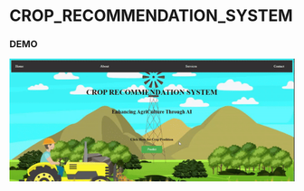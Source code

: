 # CROP_RECOMMENDATION_SYSTEM

### DEMO

![Demo Animation](https://github.com/Anshidtp/CROP_RECOMMENDATION_SYSTEM/blob/main/Research/crop_recommeder%20demo.gif)
